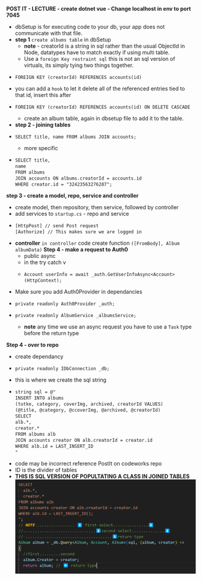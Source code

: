 **POST IT - LECTURE - create dotnet vue - Change localhost in env to port 7045** 
  * dbSetup is for executing code to your db, your app does not communicate with that file.
  * **step 1** `create albums table` in dbSetup
    *  **note** - creatorId is a string in sql rather than the usual ObjectId in Node, datatypes have to match exactly if using multi table.
    * Use a `foreign Key restraint sql` this is not an sql version of virtuals, its simply tying two things together.
*     FOREIGN KEY (creatorId) REFERENCES accounts(id)
* you can add a `hook` to let it delete all of the referenced entries tied to that id, insert this after
*     FOREIGN KEY (creatorId) REFERENCES accounts(id) ON DELETE CASCADE
  * create an album table, again in dbsetup file to add it to the table.
* **step 2 - joining tables**
*     SELECT title, name FROM albums JOIN accounts;
  * more specific
*     SELECT title, 
      name
      FROM albums
      JOIN accounts ON albums.creatorId = accounts.id
      WHERE creator.id = "32423563276287";
**step 3 - create a model, repo, service and controller**
* create model, then repository, then service, followed by controller
* add services to `startup.cs` - repo and service
*     [HttpPost] // send Post request
      [Authorize] // This makes sure we are logged in
* **controller** `in controller` code create function `([FromBody], Album albumData)`
**Step 4 - make a request to Auth0**
  * public async
  * in the try catch v
  *     Account userInfo = await _auth.GetUserInfoAsync<Account>(HttpContext);
* Make sure you add Auth0Provider in dependancies
*     private readonly Auth0Provider _auth;
*     private readonly AlbumService _albumsService;
  * **note** any time we use an async request you have to use a `Task` type before the return type

**Step 4 - over to repo**
  * create dependancy
  *     private readonly IDbConnection _db;
  * this is where we create the sql string
*     string sql = @"
      INSERT INTO albums
      (tutke, category, coverImg, archived, creatorId VALUES)
      (@title, @category, @ccoverImg, @archived, @creatorId)
      SELECT 
      alb.*, 
      creator.*
      FROM albums alb
      JOIN accounts creator ON alb.creatorId = creator.id
      WHERE alb.id = LAST_INSERT_ID
      "
* code may be incorrect reference PostIt on codeworks repo 
* ID is the divider of tables
* **THIS IS SQL VERSION OF POPULTATING A CLASS IN JOINED TABLES**
![Alt text](sql_populate.png)


